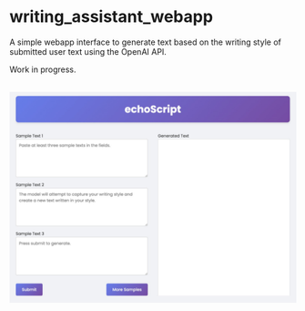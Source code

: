 # writing_assistant_webapp
A simple webapp interface to generate text based on the writing style of submitted user text using the OpenAI API.

Work in progress.

<br><a href="https://github.com/blakemartz/writing_assistant_webapp">
<img src='https://github.com/blakemartz/writing_assistant_webapp/blob/master/static/webappscreenshot.jpg?raw=true'></a>
